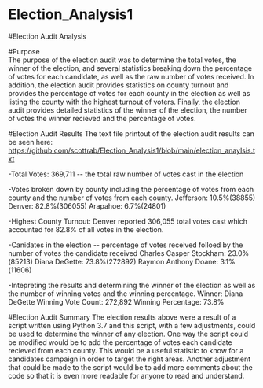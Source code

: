 # Election_Analysis1

#Election Audit Analysis

#Purpose  
The purpose of the election audit was to determine the total votes, the winner of the election, and several statistics breaking down the percentage of votes for    each candidate, as well as the raw number of votes received. In addition, the election audit provides statistics on county turnout and provides the percentage of votes for each county in the election as well as listing the county with the highest turnout of voters. Finally, the election audit provides detailed statistics of the winner of the election, the number of votes the winner recieved and the percentage of votes.
  
#Election Audit Results
The text file printout of the election audit results can be seen here: https://github.com/scottrab/Election_Analysis1/blob/main/election_anaylsis.txt

-Total Votes: 369,711 -- the total raw number of votes cast in the election

-Votes broken down by county including the percentage of votes from each county and the number of votes from each county.
  Jefferson: 10.5%(38855)
  Denver: 82.8%(306055)
  Arapahoe: 6.7%(24801)
  
-Highest County Turnout: Denver reported 306,055 total votes cast which accounted for 82.8% of all votes in the election.

-Canidates in the election -- percentage of votes received folloed by the number of votes the candidate received
Charles Casper Stockham: 23.0%(85213)
Diana DeGette: 73.8%(272892)
Raymon Anthony Doane: 3.1%(11606)

-Intepreting the results and determining the winner of the election as well as the number of winning votes and the winning percentage.
Winner: Diana DeGette
Winning Vote Count: 272,892
Winning Percentage: 73.8%

#Election Audit Summary
The election results above were a result of a script written using Python 3.7 and this script, with a few adjustments, could be used to determine the winner of any election.  One way the script could be modified would be to add the percentage of votes each candidate recieved from each county.  This would be a useful statistic to know for a candidates campaign in order to target the right areas.  Another adjustment that could be made to the script would be to add more comments about the code so that it is even more readable for anyone to read and understand. 




